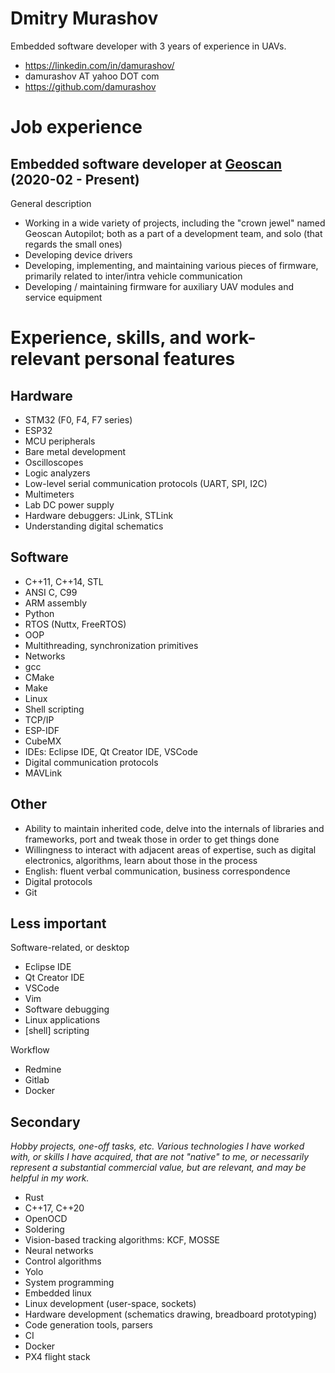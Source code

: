 # Dmitry Murashov

Embedded software developer with 3 years of experience in UAVs.

- https://linkedin.com/in/damurashov/
- damurashov AT yahoo DOT com
- https://github.com/damurashov

# Job experience

## Embedded software developer at [Geoscan](https://geoscan.aero) (2020-02 - Present)

General description

- Working in a wide variety of projects, including the "crown jewel" named
  Geoscan Autopilot; both as a part of a development team, and solo (that
  regards the small ones)
- Developing device drivers
- Developing, implementing, and maintaining various pieces of firmware,
  primarily related to inter/intra vehicle communication
- Developing / maintaining firmware for auxiliary UAV modules and service equipment

# Experience, skills, and work-relevant personal features

## Hardware

- STM32 (F0, F4, F7 series)
- ESP32
- MCU peripherals
- Bare metal development
- Oscilloscopes
- Logic analyzers
- Low-level serial communication protocols (UART, SPI, I2C)
- Multimeters
- Lab DC power supply
- Hardware debuggers: JLink, STLink
- Understanding digital schematics

## Software

- C++11, C++14, STL
- ANSI C, C99
- ARM assembly
- Python
- RTOS (Nuttx, FreeRTOS)
- OOP
- Multithreading, synchronization primitives
- Networks
- gcc
- CMake
- Make
- Linux
- Shell scripting
- TCP/IP
- ESP-IDF
- CubeMX
- IDEs: Eclipse IDE, Qt Creator IDE, VSCode
- Digital communication protocols
- MAVLink

## Other

- Ability to maintain inherited code, delve into the internals of libraries and frameworks, port and tweak those in order to get things done
- Willingness to interact with adjacent areas of expertise, such as digital electronics, algorithms, learn about those in the process
- English: fluent verbal communication, business correspondence
- Digital protocols
- Git

## Less important

Software-related, or desktop

- Eclipse IDE
- Qt Creator IDE
- VSCode
- Vim
- Software debugging
- Linux applications
- [shell] scripting

Workflow

- Redmine
- Gitlab
- Docker

## Secondary

*Hobby projects, one-off tasks, etc. Various technologies I have worked with,
or skills I have acquired, that are not "native" to me, or necessarily
represent a substantial commercial value, but are relevant, and may be helpful
in my work.*

- Rust
- C++17, C++20
- OpenOCD
- Soldering
- Vision-based tracking algorithms: KCF, MOSSE
- Neural networks
- Control algorithms
- Yolo
- System programming
- Embedded linux
- Linux development (user-space, sockets)
- Hardware development (schematics drawing, breadboard prototyping)
- Code generation tools, parsers
- CI
- Docker
- PX4 flight stack
